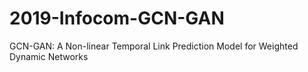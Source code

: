 # 2019-Infocom-GCN-GAN
GCN-GAN: A Non-linear Temporal Link Prediction Model for Weighted Dynamic Networks
